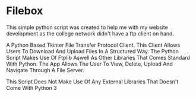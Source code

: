 # Filebox
This simple python script was created to help me with my website development as the college network didn't have a ftp client on hand.

A Python Based Tkinter File Transfer Protocol Client. This Client Allows Users To Download And Upload Files In A Structured Way. The Python Script Makes Use Of Ftplib Aswell As Other Libraries That Comes Standard With Python. The App Allows The User To View, Delete, Upload And Navigate Through A File Server.

This Script Does Not Make Use Of Any External Libraries That Doesn't Come With Python 3
